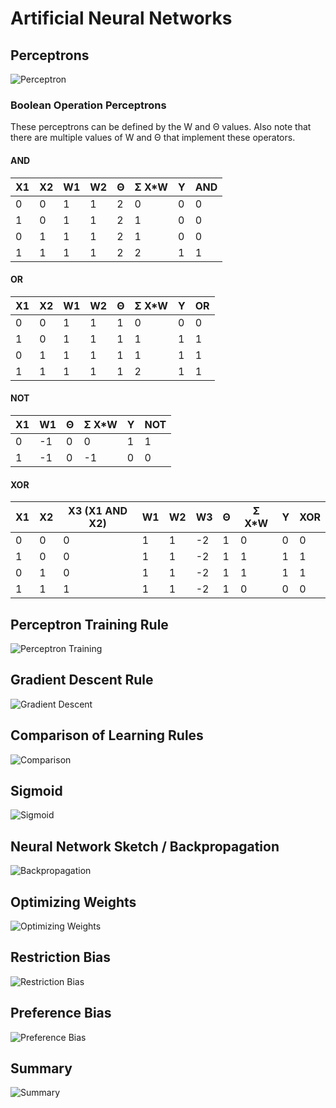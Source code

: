 # Artificial Neural Networks

## Perceptrons

![Perceptron](images/perceptron.png)

### Boolean Operation Perceptrons

These perceptrons can be defined by the W and Θ values. Also note that there are multiple values of W and Θ that implement these operators.

#### AND

| X1 | X2 | W1 | W2 | Θ | Σ X*W | Y | AND |
|----|----|----|----|---|-------|---|-----|   
| 0  | 0  | 1  | 1  | 2 | 0     | 0 | 0   |
| 1  | 0  | 1  | 1  | 2 | 1     | 0 | 0   |
| 0  | 1  | 1  | 1  | 2 | 1     | 0 | 0   |
| 1  | 1  | 1  | 1  | 2 | 2     | 1 | 1   |
 
#### OR

| X1 | X2 | W1 | W2 | Θ | Σ X*W | Y | OR  |
|----|----|----|----|---|-------|---|-----|   
| 0  | 0  | 1  | 1  | 1 | 0     | 0 | 0   |
| 1  | 0  | 1  | 1  | 1 | 1     | 1 | 1   |
| 0  | 1  | 1  | 1  | 1 | 1     | 1 | 1   |
| 1  | 1  | 1  | 1  | 1 | 2     | 1 | 1   |

#### NOT

| X1 | W1 | Θ | Σ X*W | Y | NOT |
|----|----|---|-------|---|-----|   
| 0  | -1 | 0 | 0     | 1 | 1   |
| 1  | -1 | 0 | -1    | 0 | 0   |

#### XOR

| X1 | X2 | X3 (X1 AND X2) | W1 | W2 | W3 | Θ | Σ X*W | Y | XOR |
|----|----|----------------|----|----|----|---|-------|---|-----|   
| 0  | 0  | 0              | 1  | 1  | -2 | 1 | 0     | 0 | 0   |
| 1  | 0  | 0              | 1  | 1  | -2 | 1 | 1     | 1 | 1   |
| 0  | 1  | 0              | 1  | 1  | -2 | 1 | 1     | 1 | 1   |
| 1  | 1  | 1              | 1  | 1  | -2 | 1 | 0     | 0 | 0   |

## Perceptron Training Rule

![Perceptron Training](images/perceptron-training.png)

## Gradient Descent Rule

![Gradient Descent](images/gradient-descent.png)

## Comparison of Learning Rules

![Comparison](images/comparison-of-learning-rules.png)

## Sigmoid

![Sigmoid](images/sigmoid.png)

## Neural Network Sketch / Backpropagation

![Backpropagation](images/backpropagation.png)

## Optimizing Weights

![Optimizing Weights](images/optimizing-weights.png)

## Restriction Bias

![Restriction Bias](images/restriction-bias.png)

## Preference Bias
![Preference Bias](images/preference-bias.png)

## Summary
![Summary](images/summary.png)